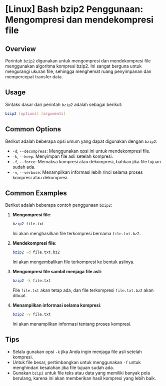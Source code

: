 # [Linux] Bash bzip2 Penggunaan: Mengompresi dan mendekompresi file

## Overview
Perintah `bzip2` digunakan untuk mengompresi dan mendekompresi file menggunakan algoritma kompresi bzip2. Ini sangat berguna untuk mengurangi ukuran file, sehingga menghemat ruang penyimpanan dan mempercepat transfer data.

## Usage
Sintaks dasar dari perintah `bzip2` adalah sebagai berikut:

```bash
bzip2 [options] [arguments]
```

## Common Options
Berikut adalah beberapa opsi umum yang dapat digunakan dengan `bzip2`:

- `-d`, `--decompress`: Menggunakan opsi ini untuk mendekompresi file.
- `-k`, `--keep`: Menyimpan file asli setelah kompresi.
- `-f`, `--force`: Memaksa kompresi atau dekompresi, bahkan jika file tujuan sudah ada.
- `-v`, `--verbose`: Menampilkan informasi lebih rinci selama proses kompresi atau dekompresi.

## Common Examples
Berikut adalah beberapa contoh penggunaan `bzip2`:

1. **Mengompresi file**:
   ```bash
   bzip2 file.txt
   ```
   Ini akan menghasilkan file terkompresi bernama `file.txt.bz2`.

2. **Mendekompresi file**:
   ```bash
   bzip2 -d file.txt.bz2
   ```
   Ini akan mengembalikan file terkompresi ke bentuk aslinya.

3. **Mengompresi file sambil menjaga file asli**:
   ```bash
   bzip2 -k file.txt
   ```
   File `file.txt` akan tetap ada, dan file terkompresi `file.txt.bz2` akan dibuat.

4. **Menampilkan informasi selama kompresi**:
   ```bash
   bzip2 -v file.txt
   ```
   Ini akan menampilkan informasi tentang proses kompresi.

## Tips
- Selalu gunakan opsi `-k` jika Anda ingin menjaga file asli setelah kompresi.
- Untuk file besar, pertimbangkan untuk menggunakan `-f` untuk menghindari kesalahan jika file tujuan sudah ada.
- Gunakan `bzip2` untuk file teks atau data yang memiliki banyak pola berulang, karena ini akan memberikan hasil kompresi yang lebih baik.